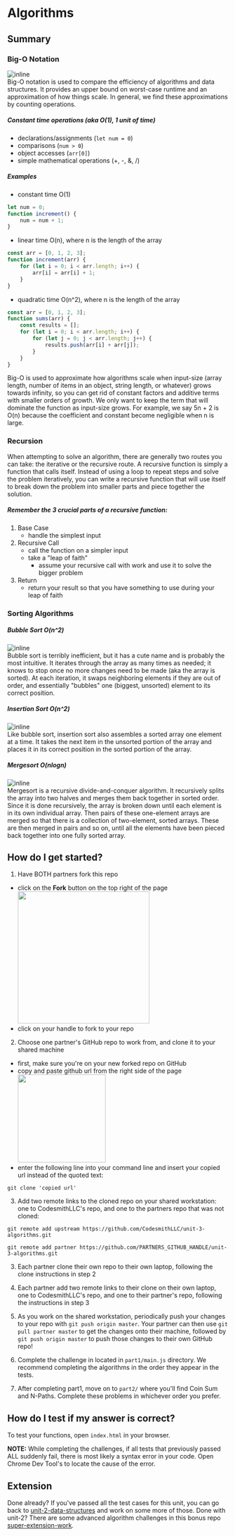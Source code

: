 # Algorithms

## Summary
### Big-O Notation
![inline](https://nsscreencast.s3.amazonaws.com/072-objective-c-collections/bigonotation.jpg)
<br>
Big-O notation is used to compare the efficiency of algorithms and data structures. It
provides an upper bound on worst-case runtime and an approximation of how things scale.
In general, we find these approximations by counting operations. 

##### Constant time operations (aka O(1), 1 unit of time)
* declarations/assignments (`let num = 0`) 
* comparisons (`num > 0`) 
* object accesses (`arr[0]`)
* simple mathematical operations (+, -, &amp;, /)

##### Examples
* constant time O(1)
```javascript
let num = 0;
function increment() {
    num = num + 1;
}
```
* linear time O(n), where n is the length of the array
```javascript
const arr = [0, 1, 2, 3];
function increment(arr) {
    for (let i = 0; i < arr.length; i++) {
        arr[i] = arr[i] + 1;
    }
}
```
* quadratic time O(n^2), where n is the length of the array
```javascript
const arr = [0, 1, 2, 3];
function sums(arr) {
    const results = [];
    for (let i = 0; i < arr.length; i++) {
        for (let j = 0; j < arr.length; j++) {
            results.push(arr[i] + arr[j]);
        }
    }
}
```

Big-O is used to approximate how algorithms scale when input-size (array length, number of items in
an object, string length, or whatever) grows towards infinity, so you
can get rid of constant factors and additive terms with smaller orders of
growth. We only want to keep the term that will
dominate the function as input-size grows. For example, we say 5n + 2 is O(n) because the
coefficient and constant become negligible when n is large.

### Recursion
When attempting to solve an algorithm, there are generally two routes you can take: the iterative or the
recursive route. A recursive function is simply a function that calls itself. Instead of using
a loop to repeat steps and solve the problem iteratively, you can write a recursive function that
will use itself to break down the problem into smaller parts and piece together the solution.

##### Remember the 3 crucial parts of a recursive function:
1. Base Case
    - handle the simplest input
2. Recursive Call
    - call the function on a simpler input
    - take a "leap of faith"
        - assume your recursive call with work and use it to solve the bigger problem
3. Return
    - return your result so that you have something to use during your leap of faith

### Sorting Algorithms
##### Bubble Sort O(n^2)
![inline](https://upload.wikimedia.org/wikipedia/commons/0/06/Bubble-sort.gif) <br>
Bubble sort is terribly inefficient, but it has a cute name and is probably the most intuitive. It
iterates through the array as many times as needed; it knows to stop once no more changes need to be
made (aka the array is sorted). At each iteration, it swaps
neighboring elements if they are out of order, and essentially "bubbles" one (biggest, unsorted)
element to its correct position.

##### Insertion Sort O(n^2)
![inline](https://upload.wikimedia.org/wikipedia/commons/9/9c/Insertion-sort-example.gif) <br>
Like bubble sort, insertion sort also assembles a sorted array one element at a time. It takes the
next item in the unsorted portion of the array and places it in its correct position in the sorted portion of the array.

##### Mergesort O(nlogn)
![inline](https://upload.wikimedia.org/wikipedia/commons/c/cc/Merge-sort-example-300px.gif) <br>
Mergesort is a recursive divide-and-conquer algorithm. It recursively splits the array into two
halves and merges them back together in sorted order. Since it is done recursively, the array is
broken down until each element is in its own individual array. Then pairs of these one-element
arrays are merged so that there is a collection of two-element, sorted arrays. These are then merged
in pairs and so on, until all the elements have been pieced back together into one fully sorted
array.

## How do I get started?
1. Have BOTH partners fork this repo
  - click on the **Fork** button on the top right of the page
<br><img src="https://help.github.com/assets/images/help/repository/fork_button.jpg" width="300px"></img>  
  - click on your handle to fork to your repo

2. Choose one partner's GitHub repo to work from, and clone it to your shared machine
  - first, make sure you're on your new forked repo on GitHub
  - copy and paste github url from the right side of the page
<br><img src="https://help.github.com/assets/images/help/repository/clone-repo-clone-url-button.png" width="200px"></img>
  - enter the following line into your command line and insert your copied url instead of the quoted text:
  ```
  git clone 'copied url'
  ```
3. Add two remote links to the cloned repo on your shared workstation: one to CodesmithLLC's repo, and one to the partners repo that was not cloned:
  ```
  git remote add upstream https://github.com/CodesmithLLC/unit-3-algorithms.git
  ```
  ```
  git remote add partner https://github.com/PARTNERS_GITHUB_HANDLE/unit-3-algorithms.git
  ```
3. Each partner clone their own repo to their own laptop, following the clone instructions in step 2
4. Each partner add two remote links to their clone on their own laptop, one to CodesmithLLC's repo, and one to their partner's repo, following the instructions in step 3
5. As you work on the shared workstation, periodically push your changes to your repo with `git push origin master`. Your partner can then use `git pull partner master` to get the changes onto their machine, followed by `git push origin master` to push those changes to their own GitHub repo!

1. Complete the challenge in located in `part1/main.js` directory. We recommend completing the algorithms in the order they appear in the tests. 

1. After completing part1, move on to `part2/` where you'll find Coin Sum and N-Paths. Complete these problems in whichever order you prefer.

## How do I test if my answer is correct?
To test your functions, open `index.html` in your browser.

**NOTE:** While completing the challenges, if all tests that previously passed ALL suddenly fail, there is most likely a syntax error in your code. Open Chrome Dev Tool's to locate the cause of the error.

## Extension

Done already? If you've passed all the test cases for this unit, you can go back to [unit-2-data-structures](https://github.com/CodesmithLLC/unit-2-data-structure/) and work on some more of those. Done with unit-2? There are some advanced algorithm challenges in this bonus repo [super-extension-work](https://github.com/CodesmithLLC/super-extension-work).
